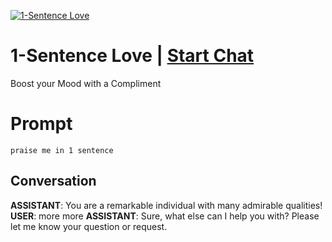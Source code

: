 
[![1-Sentence Love](https://flow-prompt-covers.s3.us-west-1.amazonaws.com/icon/vintage/vint_2.png)](https://gptcall.net/chat.html?data=%7B%22contact%22%3A%7B%22id%22%3A%22VBy4c8giC7aOFoHiz1Fey%22%2C%22flow%22%3Atrue%7D%7D)
# 1-Sentence Love | [Start Chat](https://gptcall.net/chat.html?data=%7B%22contact%22%3A%7B%22id%22%3A%22VBy4c8giC7aOFoHiz1Fey%22%2C%22flow%22%3Atrue%7D%7D)
Boost your Mood with a Compliment

# Prompt

```
praise me in 1 sentence
```

## Conversation

**ASSISTANT**: You are a remarkable individual with many admirable qualities!
**USER**: more more
**ASSISTANT**: Sure, what else can I help you with? Please let me know your question or request.


